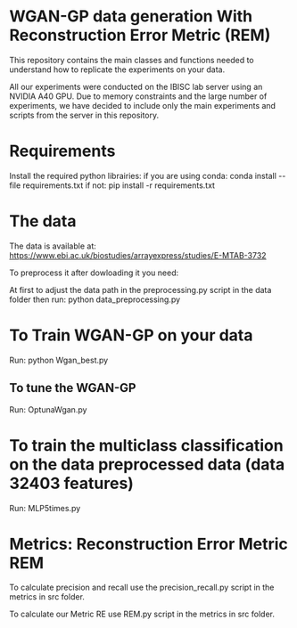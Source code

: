 # WGAN-GP data generation With Reconstruction Error Metric (REM)
This repository contains the main classes and functions needed to understand how to replicate the experiments on your data.

All our experiments were conducted on the IBISC lab server using an NVIDIA A40 GPU. Due to memory constraints and the large number of experiments, we have decided to include only the main experiments and scripts from the server in this repository.

# Requirements
Install the required python librairies:
if you are using conda: conda install --file requirements.txt
if not: pip install -r requirements.txt

# The data
The data is available at:
https://www.ebi.ac.uk/biostudies/arrayexpress/studies/E-MTAB-3732

To preprocess it after dowloading it you need:

At first to adjust the data path in the preprocessing.py script in the data folder then run: python data_preprocessing.py 

# To Train WGAN-GP on your data
Run: python Wgan_best.py

## To tune the WGAN-GP 
Run: OptunaWgan.py

# To train the multiclass classification on the data preprocessed data (data 32403 features)
Run: MLP5times.py

# Metrics: Reconstruction Error Metric REM
To calculate precision and recall use the precision_recall.py script in the metrics in src folder.

To calculate our Metric RE use REM.py script in the metrics in src folder.
